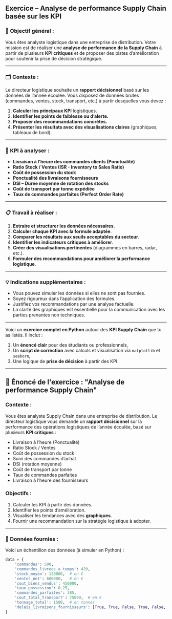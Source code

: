 ## Exercice – Analyse de performance Supply Chain basée sur les KPI

### 🎯 Objectif général :
Vous êtes analyste logistique dans une entreprise de distribution. Votre mission est de réaliser une **analyse de performance de la Supply Chain** à partir de plusieurs **KPI critiques** et de proposer des pistes d’amélioration pour soutenir la prise de décision stratégique.

---

### 🗂️ Contexte :
Le directeur logistique souhaite un **rapport décisionnel** basé sur les données de l’année écoulée. Vous disposez de données brutes (commandes, ventes, stock, transport, etc.) à partir desquelles vous devez :

1. **Calculer les principaux KPI** logistiques.
2. **Identifier les points de faiblesse ou d’alerte.**
3. **Proposer des recommandations concrètes.**
4. **Présenter les résultats avec des visualisations claires** (graphiques, tableaux de bord).

---

### 📌 KPI à analyser :

- **Livraison à l’heure des commandes clients (Ponctualité)**
- **Ratio Stock / Ventes (ISR - Inventory to Sales Ratio)**
- **Coût de possession du stock**
- **Ponctualité des livraisons fournisseurs**
- **DSI – Durée moyenne de rotation des stocks**
- **Coût de transport par tonne expédiée**
- **Taux de commandes parfaites (Perfect Order Rate)**

---

### 📋 Travail à réaliser :

1. **Extraire et structurer les données nécessaires**.
2. **Calculer chaque KPI avec la formule adaptée**.
3. **Comparer les résultats aux seuils acceptables du secteur**.
4. **Identifier les indicateurs critiques à améliorer**.
5. **Créer des visualisations pertinentes** (diagrammes en barres, radar, etc.).
6. **Formuler des recommandations pour améliorer la performance logistique**.

---

### 💡 Indications supplémentaires :
- Vous pouvez simuler les données si elles ne sont pas fournies.
- Soyez rigoureux dans l’application des formules.
- Justifiez vos recommandations par une analyse factuelle.
- La clarté des graphiques est essentielle pour la communication avec les parties prenantes non techniques.
-----
Voici un **exercice complet en Python** autour des **KPI Supply Chain** que tu as listés. Il inclut :

1. Un **énoncé clair** pour des étudiants ou professionnels,
2. Un **script de correction** avec calculs et visualisation via `matplotlib` et `seaborn`,
3. Une logique de **prise de décision** à partir des KPI.

---

## 🧠 Énoncé de l'exercice : "Analyse de performance Supply Chain"

### Contexte :
Vous êtes analyste Supply Chain dans une entreprise de distribution. Le directeur logistique vous demande un **rapport décisionnel** sur la performance des opérations logistiques de l’année écoulée, basé sur plusieurs **KPI critiques** :

- Livraison à l’heure (Ponctualité)
- Ratio Stock / Ventes
- Coût de possession du stock
- Suivi des commandes d’achat
- DSI (rotation moyenne)
- Coût de transport par tonne
- Taux de commandes parfaites
- Livraison à l’heure des fournisseurs

### Objectifs :
1. Calculer les KPI à partir des données.
2. Identifier les points d’amélioration.
3. Visualiser les tendances avec des **graphiques**.
4. Fournir une recommandation sur la stratégie logistique à adopter.

---

### 📁 Données fournies :

Voici un échantillon des données (à simuler en Python) :

```python
data = {
    'commandes': 500,
    'commandes_livrees_a_temps': 420,
    'stock_moyen': 120000,  # en €
    'ventes_net': 600000,   # en €
    'cout_biens_vendus': 450000,
    'taux_possession': 0.25,
    'commandes_parfaites': 385,
    'cout_total_transport': 75000,  # en €
    'tonnage_total': 1500,  # en tonnes
    'delais_livraisons_fournisseurs': [True, True, False, True, False, True, True, True, False, True],
}
```

